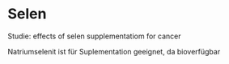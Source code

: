 # Selen

Studie: effects of selen supplementatiom for cancer

Natriumselenit ist für Suplementation geeignet, da bioverfügbar